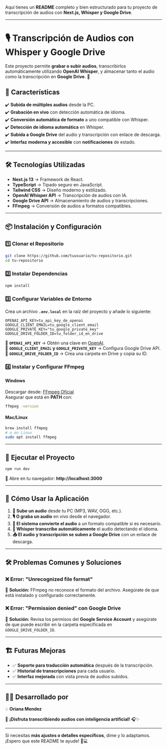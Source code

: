 Aquí tienes un **README** completo y bien estructurado para tu proyecto de transcripción de audios con **Next.js, Whisper y Google Drive**.

---

# 🎙️ Transcripción de Audios con Whisper y Google Drive

Este proyecto permite **grabar o subir audios**, transcribirlos automáticamente utilizando **OpenAI Whisper**, y almacenar tanto el audio como la transcripción en **Google Drive**. 🚀

## 📌 **Características**
✔️ **Subida de múltiples audios** desde la PC.  
✔️ **Grabación en vivo** con detección automática de idioma.  
✔️ **Conversión automática de formato** a uno compatible con Whisper.  
✔️ **Detección de idioma automática** en Whisper.  
✔️ **Subida a Google Drive** del audio y transcripción con enlace de descarga.  
✔️ **Interfaz moderna y accesible** con **notificaciones** de estado.  

---

## 🛠️ **Tecnologías Utilizadas**
- **Next.js 13** → Framework de React.  
- **TypeScript** → Tipado seguro en JavaScript.  
- **Tailwind CSS** → Diseño moderno y estilizado.  
- **OpenAI Whisper API** → Transcripción de audios con IA.  
- **Google Drive API** → Almacenamiento de audios y transcripciones.  
- **FFmpeg** → Conversión de audios a formatos compatibles.  

---

## 📦 **Instalación y Configuración**

### **1️⃣ Clonar el Repositorio**
```sh
git clone https://github.com/tuusuario/tu-repositorio.git
cd tu-repositorio
```

### **2️⃣ Instalar Dependencias**
```sh
npm install
```

### **3️⃣ Configurar Variables de Entorno**
Crea un archivo **`.env.local`** en la raíz del proyecto y añade lo siguiente:

```env
OPENAI_API_KEY=tu_api_key_de_openai
GOOGLE_CLIENT_EMAIL=tu_google_client_email
GOOGLE_PRIVATE_KEY="tu_google_private_key"
GOOGLE_DRIVE_FOLDER_ID=tu_folder_id_en_drive
```
🔹 **`OPENAI_API_KEY`** → Obtén una clave en [OpenAI](https://platform.openai.com/).  
🔹 **`GOOGLE_CLIENT_EMAIL` y `GOOGLE_PRIVATE_KEY`** → Configura Google Drive API.  
🔹 **`GOOGLE_DRIVE_FOLDER_ID`** → Crea una carpeta en Drive y copia su ID.  

### **4️⃣ Instalar y Configurar FFmpeg**
#### **Windows**
Descargar desde: [FFmpeg Oficial](https://ffmpeg.org/download.html)  
Asegurar que está en **PATH** con:
```sh
ffmpeg -version
```

#### **Mac/Linux**
```sh
brew install ffmpeg
# o en Linux
sudo apt install ffmpeg
```

---

## 🚀 **Ejecutar el Proyecto**
```sh
npm run dev
```
📍 Abre en tu navegador: **http://localhost:3000**

---

## 🎯 **Cómo Usar la Aplicación**
1. **📂 Sube un audio** desde tu PC (MP3, WAV, OGG, etc.).  
2. **🎙️ O graba un audio** en vivo desde el navegador.  
3. **🔄 El sistema convierte el audio** a un formato compatible si es necesario.  
4. **📡 Whisper transcribe automáticamente** el audio detectando el idioma.  
5. **📤 El audio y transcripción se suben a Google Drive** con un enlace de descarga.  

---

## 🛠️ **Problemas Comunes y Soluciones**
### ❌ **Error: "Unrecognized file format"**
🔹 **Solución:** FFmpeg no reconoce el formato del archivo. Asegúrate de que está instalado y configurado correctamente.  

### ❌ **Error: "Permission denied" con Google Drive**
🔹 **Solución:** Revisa los permisos del **Google Service Account** y asegúrate de que puede escribir en la carpeta especificada en `GOOGLE_DRIVE_FOLDER_ID`.  

---

## 🏗️ **Futuras Mejoras**
- ✅ **Soporte para traducción automática** después de la transcripción.  
- ✅ **Historial de transcripciones** para cada usuario.  
- ✅ **Interfaz mejorada** con vista previa de audios subidos.  

---

## 👩‍💻 **Desarrollado por**
💡 **Oriana Mendez**  

🚀 **¡Disfruta transcribiendo audios con inteligencia artificial!** 🎧✨

---

Si necesitas **más ajustes o detalles específicos**, dime y lo adaptamos. ¡Espero que este README te ayude! 🚀💻